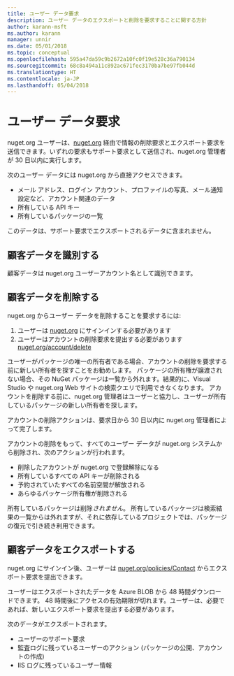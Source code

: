 ```yaml
---
title: ユーザー データ要求
description: ユーザー データのエクスポートと削除を要求することに関する方針
author: karann-msft
ms.author: karann
manager: unnir
ms.date: 05/01/2018
ms.topic: conceptual
ms.openlocfilehash: 595a47da59c9b2672a10fc0f19e528c36a790134
ms.sourcegitcommit: 68c8a494a11c892ac671fec3170ba7be97fb044d
ms.translationtype: HT
ms.contentlocale: ja-JP
ms.lasthandoff: 05/04/2018
---
```

# <a name="user-data-requests"></a>ユーザー データ要求

nuget.org ユーザーは、[nuget.org](https://www.nuget.org) 経由で情報の削除要求とエクスポート要求を送信できます。いずれの要求もサポート要求として送信され、nuget.org 管理者が 30 日以内に実行します。

次のユーザー データには nuget.org から直接アクセスできます。

* メール アドレス、ログイン アカウント、プロファイルの写真、メール通知設定など、アカウント関連のデータ
* 所有している API キー
* 所有しているパッケージの一覧

このデータは、サポート要求でエクスポートされるデータに含まれません。

## <a name="identifying-customer-data"></a>顧客データを識別する

顧客データは nuget.org ユーザーアカウント名として識別できます。

## <a name="deleting-customer-data"></a>顧客データを削除する

nuget.org からユーザー データを削除することを要求するには:

1. ユーザーは [nuget.org](https://www.nuget.org) にサインインする必要があります
1. ユーザーはアカウントの削除要求を提出する必要があります [nuget.org/account/delete](https://www.nuget.org/account/delete)

ユーザーがパッケージの唯一の所有者である場合、アカウントの削除を要求する前に新しい所有者を探すことをお勧めします。 パッケージの所有権が譲渡されない場合、その NuGet パッケージは一覧から外れます。結果的に、Visual Studio や nuget.org Web サイトの検索クエリで利用できなくなります。 アカウントを削除する前に、nuget.org 管理者はユーザーと協力し、ユーザーが所有しているパッケージの新しい所有者を探します。

アカウントの削除アクションは、要求日から 30 日以内に nuget.org 管理者によって完了します。

アカウントの削除をもって、すべてのユーザー データが nuget.org システムから削除され、次のアクションが行われます。

* 削除したアカウントが nuget.org で登録解除になる
* 所有しているすべての API キーが削除される
* 予約されていたすべての名前空間が解放される
* あらゆるパッケージ所有権が削除される

所有しているパッケージは削除*されません*。 所有しているパッケージは検索結果の一覧からは外れますが、それに依存しているプロジェクトでは、パッケージの復元で引き続き利用できます。

## <a name="exporting-customer-data"></a>顧客データをエクスポートする

nuget.org にサインイン後、ユーザーは [nuget.org/policies/Contact](https://www.nuget.org/policies/Contact) からエクスポート要求を提出できます。

ユーザーはエクスポートされたデータを Azure BLOB から 48 時間ダウンロードできます。 48 時間後にアクセスの有効期限が切れます。ユーザーは、必要であれば、新しいエクスポート要求を提出する必要があります。

次のデータがエクスポートされます。

* ユーザーのサポート要求
* 監査ログに残っているユーザーのアクション (パッケージの公開、アカウントの作成)
* IIS ログに残っているユーザー情報
